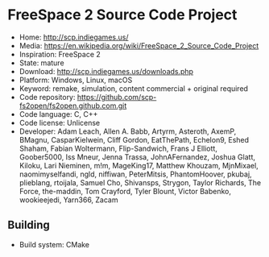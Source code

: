 # FreeSpace 2 Source Code Project

- Home: http://scp.indiegames.us/
- Media: https://en.wikipedia.org/wiki/FreeSpace_2_Source_Code_Project
- Inspiration: FreeSpace 2
- State: mature
- Download: http://scp.indiegames.us/downloads.php
- Platform: Windows, Linux, macOS
- Keyword: remake, simulation, content commercial + original required
- Code repository: https://github.com/scp-fs2open/fs2open.github.com.git
- Code language: C, C++
- Code license: Unlicense
- Developer: Adam Leach, Allen A. Babb, Artyrm, Asteroth, AxemP, BMagnu, CasparKielwein, Cliff Gordon, EatThePath, Echelon9, Eshed Shaham, Fabian Woltermann, Flip-Sandwich, Frans J Elliott, Goober5000, Iss Mneur, Jenna Trassa, JohnAFernandez, Joshua Glatt, Kiloku, Lari Nieminen, m!m, MageKing17, Matthew Khouzam, MjnMixael, naomimyselfandi, ngld, niffiwan, PeterMitsis, PhantomHoover, pkubaj, plieblang, rtoijala, Samuel Cho, Shivansps, Strygon, Taylor Richards, The Force, the-maddin, Tom Crayford, Tyler Blount, Victor Babenko, wookieejedi, Yarn366, Zacam

## Building

- Build system: CMake
